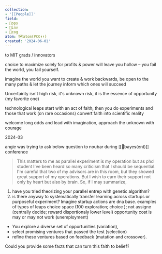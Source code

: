 ```yaml
---
collection:
- '[[People]]'
field:
- 🐙ops
- 🐢inv
- 👾cog
atom: 🗺️atom(PCO⬆️⬇️)
created: '2024-06-01'
---
```


to MIT grads / innovators

choice to maximize solely for profits & power will leave you hollow – you fail the world, you fail yourself. 

imagine the world you want to create & work backwards, be open to the many paths & let the journey inform which ones will succeed
  
Uncertainty isn't high risk, it's unknown risk, it is the essence of opportunity (my favorite one)
  
technological leaps start with an act of faith, then you do experiments and those that work (on rare occasions) convert faith into scientific reality
 
welcome long odds and lead with imagination, approach the unknown with courage


2024-03

angie was trying to ask below question to noubar during [[💭bayes(ent)]] conference

> This matters to me as parallel experiment is my operation but as phd student I've been heard so many criticism that I should be sequential. I'm careful that two of my advisors are in this room, but they showed great support of my operations. But I wish to earn their support not only by heart but also by brain.
 So, if I may summarize,
1. have you tried theorizing your parallel entrep with genetic algorithm?
2. is there anyway to systematically transfer learning across startups or purposeful experiment?
Imagine startup actions are dna base.
examples of types of leaps choice space (100 exploration; choice ); not assigne (centrally decide; reward disportionaly lower level) 
opportunity cost is may or may not work (unemployment)

- You explore a diverse set of opportunities (variation), 
- select promising ventures that passed the test (selection)
- refine these ventures based on feedback (mutation and crossover). 

Could you provide some facts that can turn this faith to belief?


